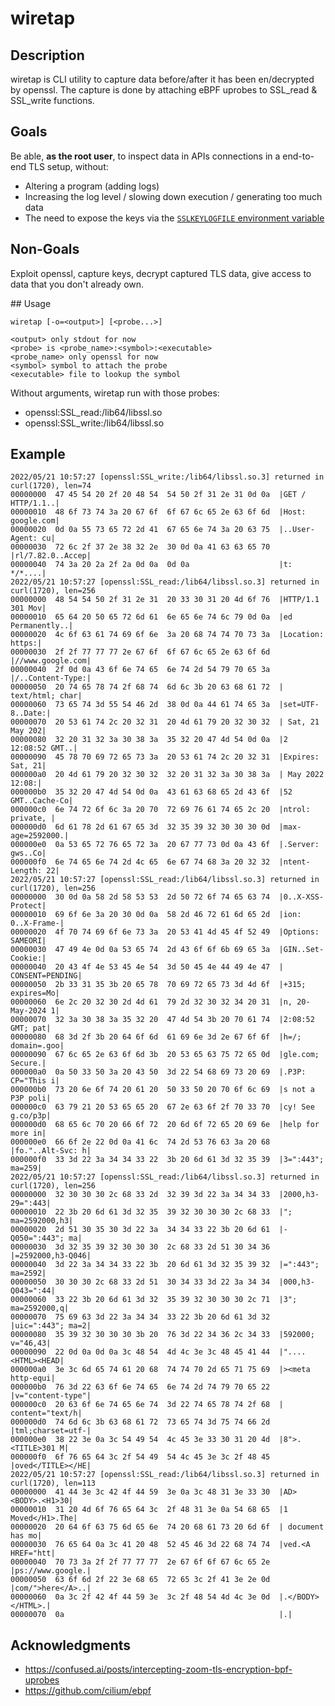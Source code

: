 # wiretap

## Description

wiretap is CLI utility to capture data before/after it has been en/decrypted by openssl.
The capture is done by attaching eBPF uprobes to SSL_read & SSL_write functions.

## Goals

Be able, **as the root user**, to inspect data in APIs connections in a end-to-end TLS setup,
without:
- Altering a program (adding logs)
- Increasing the log level / slowing down execution / generating too much data
- The need to expose the keys via the [`SSLKEYLOGFILE` environment variable](https://wiki.wireshark.org/TLS#using-the-pre-master-secret)

## Non-Goals

Exploit openssl, capture keys, decrypt captured TLS data, give access to data that you don't already own.

## Usage

```
wiretap [-o=<output>] [<probe...>]

<output> only stdout for now
<probe> is <probe_name>:<symbol>:<executable>
<probe_name> only openssl for now
<symbol> symbol to attach the probe
<executable> file to lookup the symbol
```

Without arguments, wiretap run with those probes:
- openssl:SSL_read:/lib64/libssl.so
- openssl:SSL_write:/lib64/libssl.so

## Example

```
2022/05/21 10:57:27 [openssl:SSL_write:/lib64/libssl.so.3] returned in curl(1720), len=74
00000000  47 45 54 20 2f 20 48 54  54 50 2f 31 2e 31 0d 0a  |GET / HTTP/1.1..|
00000010  48 6f 73 74 3a 20 67 6f  6f 67 6c 65 2e 63 6f 6d  |Host: google.com|
00000020  0d 0a 55 73 65 72 2d 41  67 65 6e 74 3a 20 63 75  |..User-Agent: cu|
00000030  72 6c 2f 37 2e 38 32 2e  30 0d 0a 41 63 63 65 70  |rl/7.82.0..Accep|
00000040  74 3a 20 2a 2f 2a 0d 0a  0d 0a                    |t: */*....|
2022/05/21 10:57:27 [openssl:SSL_read:/lib64/libssl.so.3] returned in curl(1720), len=256
00000000  48 54 54 50 2f 31 2e 31  20 33 30 31 20 4d 6f 76  |HTTP/1.1 301 Mov|
00000010  65 64 20 50 65 72 6d 61  6e 65 6e 74 6c 79 0d 0a  |ed Permanently..|
00000020  4c 6f 63 61 74 69 6f 6e  3a 20 68 74 74 70 73 3a  |Location: https:|
00000030  2f 2f 77 77 77 2e 67 6f  6f 67 6c 65 2e 63 6f 6d  |//www.google.com|
00000040  2f 0d 0a 43 6f 6e 74 65  6e 74 2d 54 79 70 65 3a  |/..Content-Type:|
00000050  20 74 65 78 74 2f 68 74  6d 6c 3b 20 63 68 61 72  | text/html; char|
00000060  73 65 74 3d 55 54 46 2d  38 0d 0a 44 61 74 65 3a  |set=UTF-8..Date:|
00000070  20 53 61 74 2c 20 32 31  20 4d 61 79 20 32 30 32  | Sat, 21 May 202|
00000080  32 20 31 32 3a 30 38 3a  35 32 20 47 4d 54 0d 0a  |2 12:08:52 GMT..|
00000090  45 78 70 69 72 65 73 3a  20 53 61 74 2c 20 32 31  |Expires: Sat, 21|
000000a0  20 4d 61 79 20 32 30 32  32 20 31 32 3a 30 38 3a  | May 2022 12:08:|
000000b0  35 32 20 47 4d 54 0d 0a  43 61 63 68 65 2d 43 6f  |52 GMT..Cache-Co|
000000c0  6e 74 72 6f 6c 3a 20 70  72 69 76 61 74 65 2c 20  |ntrol: private, |
000000d0  6d 61 78 2d 61 67 65 3d  32 35 39 32 30 30 30 0d  |max-age=2592000.|
000000e0  0a 53 65 72 76 65 72 3a  20 67 77 73 0d 0a 43 6f  |.Server: gws..Co|
000000f0  6e 74 65 6e 74 2d 4c 65  6e 67 74 68 3a 20 32 32  |ntent-Length: 22|
2022/05/21 10:57:27 [openssl:SSL_read:/lib64/libssl.so.3] returned in curl(1720), len=256
00000000  30 0d 0a 58 2d 58 53 53  2d 50 72 6f 74 65 63 74  |0..X-XSS-Protect|
00000010  69 6f 6e 3a 20 30 0d 0a  58 2d 46 72 61 6d 65 2d  |ion: 0..X-Frame-|
00000020  4f 70 74 69 6f 6e 73 3a  20 53 41 4d 45 4f 52 49  |Options: SAMEORI|
00000030  47 49 4e 0d 0a 53 65 74  2d 43 6f 6f 6b 69 65 3a  |GIN..Set-Cookie:|
00000040  20 43 4f 4e 53 45 4e 54  3d 50 45 4e 44 49 4e 47  | CONSENT=PENDING|
00000050  2b 33 31 35 3b 20 65 78  70 69 72 65 73 3d 4d 6f  |+315; expires=Mo|
00000060  6e 2c 20 32 30 2d 4d 61  79 2d 32 30 32 34 20 31  |n, 20-May-2024 1|
00000070  32 3a 30 38 3a 35 32 20  47 4d 54 3b 20 70 61 74  |2:08:52 GMT; pat|
00000080  68 3d 2f 3b 20 64 6f 6d  61 69 6e 3d 2e 67 6f 6f  |h=/; domain=.goo|
00000090  67 6c 65 2e 63 6f 6d 3b  20 53 65 63 75 72 65 0d  |gle.com; Secure.|
000000a0  0a 50 33 50 3a 20 43 50  3d 22 54 68 69 73 20 69  |.P3P: CP="This i|
000000b0  73 20 6e 6f 74 20 61 20  50 33 50 20 70 6f 6c 69  |s not a P3P poli|
000000c0  63 79 21 20 53 65 65 20  67 2e 63 6f 2f 70 33 70  |cy! See g.co/p3p|
000000d0  68 65 6c 70 20 66 6f 72  20 6d 6f 72 65 20 69 6e  |help for more in|
000000e0  66 6f 2e 22 0d 0a 41 6c  74 2d 53 76 63 3a 20 68  |fo."..Alt-Svc: h|
000000f0  33 3d 22 3a 34 34 33 22  3b 20 6d 61 3d 32 35 39  |3=":443"; ma=259|
2022/05/21 10:57:27 [openssl:SSL_read:/lib64/libssl.so.3] returned in curl(1720), len=256
00000000  32 30 30 30 2c 68 33 2d  32 39 3d 22 3a 34 34 33  |2000,h3-29=":443|
00000010  22 3b 20 6d 61 3d 32 35  39 32 30 30 30 2c 68 33  |"; ma=2592000,h3|
00000020  2d 51 30 35 30 3d 22 3a  34 34 33 22 3b 20 6d 61  |-Q050=":443"; ma|
00000030  3d 32 35 39 32 30 30 30  2c 68 33 2d 51 30 34 36  |=2592000,h3-Q046|
00000040  3d 22 3a 34 34 33 22 3b  20 6d 61 3d 32 35 39 32  |=":443"; ma=2592|
00000050  30 30 30 2c 68 33 2d 51  30 34 33 3d 22 3a 34 34  |000,h3-Q043=":44|
00000060  33 22 3b 20 6d 61 3d 32  35 39 32 30 30 30 2c 71  |3"; ma=2592000,q|
00000070  75 69 63 3d 22 3a 34 34  33 22 3b 20 6d 61 3d 32  |uic=":443"; ma=2|
00000080  35 39 32 30 30 30 3b 20  76 3d 22 34 36 2c 34 33  |592000; v="46,43|
00000090  22 0d 0a 0d 0a 3c 48 54  4d 4c 3e 3c 48 45 41 44  |"....<HTML><HEAD|
000000a0  3e 3c 6d 65 74 61 20 68  74 74 70 2d 65 71 75 69  |><meta http-equi|
000000b0  76 3d 22 63 6f 6e 74 65  6e 74 2d 74 79 70 65 22  |v="content-type"|
000000c0  20 63 6f 6e 74 65 6e 74  3d 22 74 65 78 74 2f 68  | content="text/h|
000000d0  74 6d 6c 3b 63 68 61 72  73 65 74 3d 75 74 66 2d  |tml;charset=utf-|
000000e0  38 22 3e 0a 3c 54 49 54  4c 45 3e 33 30 31 20 4d  |8">.<TITLE>301 M|
000000f0  6f 76 65 64 3c 2f 54 49  54 4c 45 3e 3c 2f 48 45  |oved</TITLE></HE|
2022/05/21 10:57:27 [openssl:SSL_read:/lib64/libssl.so.3] returned in curl(1720), len=113
00000000  41 44 3e 3c 42 4f 44 59  3e 0a 3c 48 31 3e 33 30  |AD><BODY>.<H1>30|
00000010  31 20 4d 6f 76 65 64 3c  2f 48 31 3e 0a 54 68 65  |1 Moved</H1>.The|
00000020  20 64 6f 63 75 6d 65 6e  74 20 68 61 73 20 6d 6f  | document has mo|
00000030  76 65 64 0a 3c 41 20 48  52 45 46 3d 22 68 74 74  |ved.<A HREF="htt|
00000040  70 73 3a 2f 2f 77 77 77  2e 67 6f 6f 67 6c 65 2e  |ps://www.google.|
00000050  63 6f 6d 2f 22 3e 68 65  72 65 3c 2f 41 3e 2e 0d  |com/">here</A>..|
00000060  0a 3c 2f 42 4f 44 59 3e  3c 2f 48 54 4d 4c 3e 0d  |.</BODY></HTML>.|
00000070  0a                                                |.|
```

## Acknowledgments

- https://confused.ai/posts/intercepting-zoom-tls-encryption-bpf-uprobes
- https://github.com/cilium/ebpf